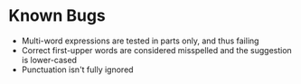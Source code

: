 # Known Bugs
- Multi-word expressions are tested in parts only, and thus failing
- Correct first-upper words are considered misspelled and the suggestion is lower-cased
- Punctuation isn't fully ignored
